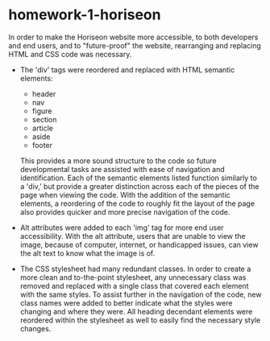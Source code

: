 # homework-1-horiseon

In order to make the Horiseon website more accessible, to both developers and end users, and to "future-proof" the website, rearranging and replacing HTML and CSS code was necessary.

- The 'div' tags were reordered and replaced with HTML semantic elements: 
  - header
  - nav 
  - figure 
  - section 
  - article
  - aside
  - footer
 
  This provides a more sound structure to the code so future developmental tasks are assisted with ease of navigation and identification. Each of the semantic elements listed function similarly to a 'div,' but provide a greater distinction across each of the pieces of the page when viewing the code. With the addition of the semantic elements, a reordering of the code to roughly fit the layout of the page also provides quicker and more precise navigation of the code.

- Alt attributes were added to each 'img' tag for more end user accessibility. With the alt attribute, users that are unable to view the image, because of computer, internet, or handicapped issues, can view the alt text to know what the image is of.

- The CSS stylesheet had many redundant classes. In order to create a more clean and to-the-point stylesheet, any unnecessary class was removed and replaced with a single class that covered each element with the same styles. To assist further in the navigation of the code, new class names were added to better indicate what the styles were changing and where they were. All heading decendant elements were reordered within the stylesheet as well to easily find the necessary style changes.